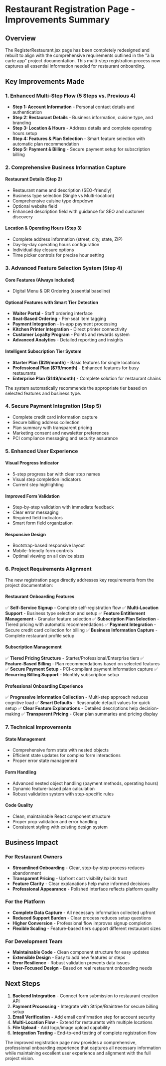 # Restaurant Registration Page - Improvements Summary

## Overview

The RegisterRestaurant.jsx page has been completely redesigned and rebuilt to align with the comprehensive requirements outlined in the "à la carte app" project documentation. This multi-step registration process now captures all essential information needed for restaurant onboarding.

## Key Improvements Made

### 1. Enhanced Multi-Step Flow (5 Steps vs. Previous 4)

- **Step 1: Account Information** - Personal contact details and authentication
- **Step 2: Restaurant Details** - Business information, cuisine type, and branding
- **Step 3: Location & Hours** - Address details and complete operating hours setup
- **Step 4: Features & Plan Selection** - Smart feature selection with automatic plan recommendation
- **Step 5: Payment & Billing** - Secure payment setup for subscription billing

### 2. Comprehensive Business Information Capture

#### Restaurant Details (Step 2)

- Restaurant name and description (SEO-friendly)
- Business type selection (Single vs Multi-location)
- Comprehensive cuisine type dropdown
- Optional website field
- Enhanced description field with guidance for SEO and customer discovery

#### Location & Operating Hours (Step 3)

- Complete address information (street, city, state, ZIP)
- Day-by-day operating hours configuration
- Individual day closure options
- Time picker controls for precise hour setting

### 3. Advanced Feature Selection System (Step 4)

#### Core Features (Always Included)

- Digital Menu & QR Ordering (essential baseline)

#### Optional Features with Smart Tier Detection

- **Waiter Portal** - Staff ordering interface
- **Seat-Based Ordering** - Per-seat item tagging
- **Payment Integration** - In-app payment processing
- **Kitchen Printer Integration** - Direct printer connectivity
- **Customer Loyalty Program** - Points and rewards system
- **Advanced Analytics** - Detailed reporting and insights

#### Intelligent Subscription Tier System

- **Starter Plan ($29/month)** - Basic features for single locations
- **Professional Plan ($79/month)** - Enhanced features for busy restaurants
- **Enterprise Plan ($149/month)** - Complete solution for restaurant chains

The system automatically recommends the appropriate tier based on selected features and business type.

### 4. Secure Payment Integration (Step 5)

- Complete credit card information capture
- Secure billing address collection
- Plan summary with transparent pricing
- Marketing consent and newsletter preferences
- PCI compliance messaging and security assurance

### 5. Enhanced User Experience

#### Visual Progress Indicator

- 5-step progress bar with clear step names
- Visual step completion indicators
- Current step highlighting

#### Improved Form Validation

- Step-by-step validation with immediate feedback
- Clear error messaging
- Required field indicators
- Smart form field organization

#### Responsive Design

- Bootstrap-based responsive layout
- Mobile-friendly form controls
- Optimal viewing on all device sizes

### 6. Project Requirements Alignment

The new registration page directly addresses key requirements from the project documentation:

#### Restaurant Onboarding Features

✅ **Self-Service Signup** - Complete self-registration flow
✅ **Multi-Location Support** - Business type selection and setup
✅ **Feature Entitlement Management** - Granular feature selection
✅ **Subscription Plan Selection** - Tiered pricing with automatic recommendations
✅ **Payment Integration** - Secure credit card collection for billing
✅ **Business Information Capture** - Complete restaurant profile setup

#### Subscription Management

✅ **Tiered Pricing Structure** - Starter/Professional/Enterprise tiers
✅ **Feature-Based Billing** - Plan recommendations based on selected features
✅ **Secure Payment Setup** - PCI-compliant payment information capture
✅ **Recurring Billing Support** - Monthly subscription setup

#### Professional Onboarding Experience

✅ **Progressive Information Collection** - Multi-step approach reduces cognitive load
✅ **Smart Defaults** - Reasonable default values for quick setup
✅ **Clear Feature Explanations** - Detailed descriptions help decision-making
✅ **Transparent Pricing** - Clear plan summaries and pricing display

### 7. Technical Improvements

#### State Management

- Comprehensive form state with nested objects
- Efficient state updates for complex form interactions
- Proper error state management

#### Form Handling

- Advanced nested object handling (payment methods, operating hours)
- Dynamic feature-based plan calculation
- Robust validation system with step-specific rules

#### Code Quality

- Clean, maintainable React component structure
- Proper prop validation and error handling
- Consistent styling with existing design system

## Business Impact

### For Restaurant Owners

- **Streamlined Onboarding** - Clear, step-by-step process reduces abandonment
- **Transparent Pricing** - Upfront cost visibility builds trust
- **Feature Clarity** - Clear explanations help make informed decisions
- **Professional Appearance** - Polished interface reflects platform quality

### For the Platform

- **Complete Data Capture** - All necessary information collected upfront
- **Reduced Support Burden** - Clear process reduces setup questions
- **Higher Conversion** - Professional flow improves signup completion
- **Flexible Scaling** - Feature-based tiers support different restaurant sizes

### For Development Team

- **Maintainable Code** - Clean component structure for easy updates
- **Extensible Design** - Easy to add new features or steps
- **Error Resilience** - Robust validation prevents data issues
- **User-Focused Design** - Based on real restaurant onboarding needs

## Next Steps

1. **Backend Integration** - Connect form submission to restaurant creation API
2. **Payment Processing** - Integrate with Stripe/Braintree for secure billing setup
3. **Email Verification** - Add email confirmation step for account security
4. **Multi-Location Flow** - Extend for restaurants with multiple locations
5. **File Upload** - Add logo/image upload capability
6. **Integration Testing** - End-to-end testing of complete registration flow

The improved registration page now provides a comprehensive, professional onboarding experience that captures all necessary information while maintaining excellent user experience and alignment with the full project vision.
